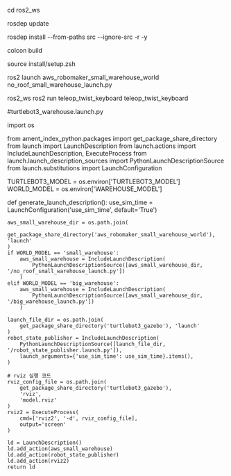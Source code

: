cd ros2_ws

rosdep update

rosdep install --from-paths src --ignore-src -r -y

colcon build

source install/setup.zsh

ros2 launch aws_robomaker_small_warehouse_world no_roof_small_warehouse_launch.py

ros2_ws ros2 run teleop_twist_keyboard teleop_twist_keyboard  


#turtlebot3_warehouse.launch.py

import os

from ament_index_python.packages import get_package_share_directory
from launch import LaunchDescription
from launch.actions import IncludeLaunchDescription, ExecuteProcess
from launch.launch_description_sources import PythonLaunchDescriptionSource
from launch.substitutions import LaunchConfiguration

TURTLEBOT3_MODEL = os.environ['TURTLEBOT3_MODEL']
WORLD_MODEL = os.environ['WAREHOUSE_MODEL']

def generate_launch_description():
    use_sim_time = LaunchConfiguration('use_sim_time', default='True')

    aws_small_warehouse_dir = os.path.join(
        get_package_share_directory('aws_robomaker_small_warehouse_world'), 'launch'
    )
    if WORLD_MODEL == 'small_warehouse':
        aws_small_warehouse = IncludeLaunchDescription(
            PythonLaunchDescriptionSource([aws_small_warehouse_dir, '/no_roof_small_warehouse_launch.py'])
        )
    elif WORLD_MODEL == 'big_warehouse':
        aws_small_warehouse = IncludeLaunchDescription(
            PythonLaunchDescriptionSource([aws_small_warehouse_dir, '/big_warehouse_launch.py'])
        )

    launch_file_dir = os.path.join(
        get_package_share_directory('turtlebot3_gazebo'), 'launch'
    )
    robot_state_publisher = IncludeLaunchDescription(
        PythonLaunchDescriptionSource([launch_file_dir, '/robot_state_publisher.launch.py']),
        launch_arguments={'use_sim_time': use_sim_time}.items(),
    )

    # rviz 실행 코드 
    rviz_config_file = os.path.join(
        get_package_share_directory('turtlebot3_gazebo'),
        'rviz',  
        'model.rviz' 
    )
    rviz2 = ExecuteProcess(
        cmd=['rviz2', '-d', rviz_config_file],
        output='screen'
    )

    ld = LaunchDescription()
    ld.add_action(aws_small_warehouse)
    ld.add_action(robot_state_publisher)
    ld.add_action(rviz2)
    return ld
